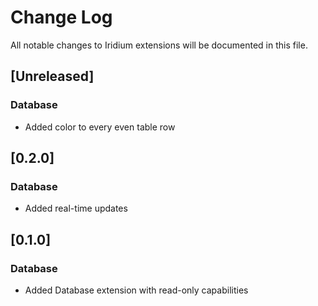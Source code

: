 # Change Log

All notable changes to Iridium extensions will be documented in this file.

## [Unreleased]
### Database
- Added color to every even table row 

## [0.2.0]
### Database
- Added real-time updates

## [0.1.0]
### Database
- Added Database extension with read-only capabilities
